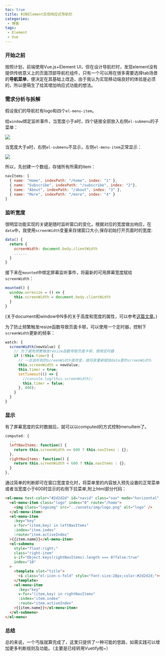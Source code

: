 ```yaml
---
toc: true
title: 利用Element实现响应式导航栏
categories: 
 - 博客
tags:
 - Element
 - Vue
---
```


### 开始之前

按照计划，前端使用Vue.js+Element UI，但在设计导航栏时，发现element没有提供传统意义上的页面顶部导航栏组件，只有一个可以用在很多需要选择tab场景的**导航菜单**，便决定在其基础上改造，由于我认为实现移动端良好的体验是必须的，所以便萌生了给其增加响应式功能的想法。

<!-- more -->

### 需求分析与拆解

假设我们的导航栏有logo和四个`el-menu-item`。

给`window`绑定监听事件，当宽度小于a时，四个链接全部放入右侧`el-submenu`的子菜单：

![](https://cdn.jsdelivr.net/gh/radoapx/rad-figure-bed/PicGo/blogs/elementuimenu/20200507123454.png)

当宽度大于a时，右侧`el-submenu`不显示，左侧`el-menu-item`正常显示：

![](https://cdn.jsdelivr.net/gh/radoapx/rad-figure-bed/PicGo/blogs/elementuimenu/20200507123504.png)

所以，先创建一个数组，存储所有所需的item：

```javascript
navItems: [
  { name: "Home", indexPath: "/home", index: "1" },
  { name: "Subscribe", indexPath: "/subscribe", index: "2"},
  { name: "About", indexPath: "/about", index: "3" },
  { name: "More", indexPath: "/more", index: "4" }
]
```

### 监听宽度

很明显功能实现的关键是随时监听窗口的变化，根据对应的宽度做出响应，在`data`中，我使用`screenWidth`变量来存储窗口大小,保存初始打开页面时的宽度:

```javascript
data() {
  return {
    screenWidth: document.body.clientWidth
    ......
  }
}
```

接下来在`mounted`中绑定屏幕监听事件，将最新的可用屏幕宽度赋给`screenWidth`：

```javascript
mounted() {
  window.onresize = () => {
    this.screenWidth = document.body.clientWidth
  }
}
```

(关于document和window中N多的关于高度和宽度的属性，可以参考[这篇文章](https://segmentfault.com/a/1190000007515034)。)

为了防止频繁触发resize函数导致页面卡顿，可以使用一个定时器，控制下`screenWidth`更新的频率：

```javascript
watch: {
  screenWidth(newValue) {
    // 为了避免频繁触发resize函数导致页面卡顿，使用定时器
    if (!this.timer) {
      // 一旦监听到的screenWidth值改变，就将其重新赋给data里的screenWidth
      this.screenWidth = newValue;
      this.timer = true;
      setTimeout(() => {
        //console.log(this.screenWidth);
        this.timer = false;
      }, 400);
    }
  }
}
```

### 显示

有了屏幕宽度的实时数据后，就可以以computed的方式控制menuItem了。

```javascript
computed: {
  ...
  leftNavItems: function() {
    return this.screenWidth >= 600 ? this.navItems : {};
  },
  rightNavItems: function() {
    return this.screenWidth < 600 ? this.navItems : {};
  }
},
```

通过简单的判断即可在窗口宽度变化时，将菜单里的内容放入预先设置的正常菜单或者当宽度小于600时显示的右侧下拉菜单,附上html部分代码：

```html
<el-menu text-color="#2d2d2d" id="navid" class="nav" mode="horizontal" @select="handleSelect">
  <el-menu-item class="logo" index="0" route="/home">
    <img class="logoimg" src="../assets/img/logo.png" alt="logo" />
  </el-menu-item>
  <el-menu-item
    :key="key"
    v-for="(item,key) in leftNavItems"
    :index="item.index"
    :route="item.activeIndex"
  >{{item.name}}</el-menu-item>
  <el-submenu
    style="float:right;"
    class="right-item"
    v-if="Object.keys(rightNavItems).length === 0?false:true"
    index="10"
  >
    <template slot="title">
      <i class="el-icon-s-fold" style="font-size:28px;color:#2d2d2d;"></i>
    </template>
    <el-menu-item
      :key="key"
      v-for="(item,key) in rightNavItems"
      :index="item.index"
      :route="item.activeIndex"
    >{{item.name}}</el-menu-item>
  </el-submenu>
</el-menu>
```

### 总结

总的来说，一个丐版就算完成了，这里只提供了一种可能的思路，如需实践可以增加更多判断规则及功能。（主要是已经转用Vuetify啦~）



